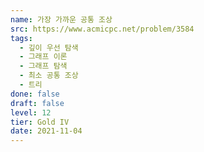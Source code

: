 ```yaml
---
name: 가장 가까운 공통 조상
src: https://www.acmicpc.net/problem/3584
tags: 
  - 깊이 우선 탐색
  - 그래프 이론
  - 그래프 탐색
  - 최소 공통 조상
  - 트리
done: false
draft: false
level: 12
tier: Gold IV
date: 2021-11-04
---
```

